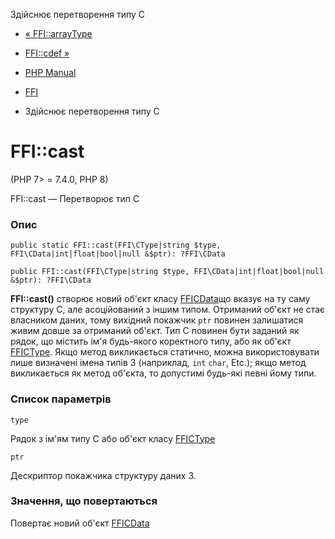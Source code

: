 Здійснює перетворення типу C

-   [« FFI::arrayType](ffi.arraytype.html)
    
-   [FFI::cdef »](ffi.cdef.html)
    
-   [PHP Manual](index.html)
    
-   [FFI](class.ffi.html)
    
-   Здійснює перетворення типу C
    

# FFI::cast

(PHP 7> = 7.4.0, PHP 8)

FFI::cast — Перетворює тип C

### Опис

```methodsynopsis
public static FFI::cast(FFI\CType|string $type, FFI\CData|int|float|bool|null &$ptr): ?FFI\CData
```

```methodsynopsis
public FFI::cast(FFI\CType|string $type, FFI\CData|int|float|bool|null &$ptr): ?FFI\CData
```

**FFI::cast()** створює новий об'єкт класу [FFICData](class.ffi-cdata.html)що вказує на ту саму структуру C, але асоційований з іншим типом. Отриманий об'єкт не стає власником даних, тому вихідний покажчик `ptr` повинен залишатися живим довше за отриманий об'єкт. Тип C повинен бути заданий як рядок, що містить ім'я будь-якого коректного типу, або як об'єкт [FFICType](class.ffi-ctype.html). Якщо метод викликається статично, можна використовувати лише визначені імена типів З (наприклад, `int` `char`, Etc.); якщо метод викликається як метод об'єкта, то допустимі будь-які певні йому типи.

### Список параметрів

`type`

Рядок з ім'ям типу С або об'єкт класу [FFICType](class.ffi-ctype.html)

`ptr`

Дескриптор покажчика структуру даних З.

### Значення, що повертаються

Повертає новий об'єкт [FFICData](class.ffi-cdata.html)